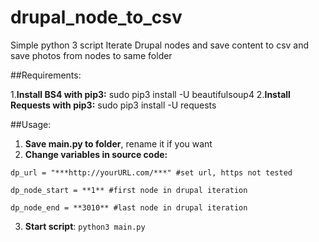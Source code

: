 # drupal_node_to_csv
Simple python 3 script Iterate Drupal nodes and save content to csv and save photos from nodes to same folder



##Requirements:

1.**Install BS4 with pip3:** sudo pip3 install -U beautifulsoup4
2.**Install Requests with pip3:** sudo pip3 install -U requests




##Usage:

1. **Save main.py to folder**, rename it if you want
2. **Change variables in source code:**

`dp_url = "***http://yourURL.com/***" #set url, https not tested`

`dp_node_start = **1** #first node in drupal iteration`

`dp_node_end = **3010** #last node in drupal iteration`



3. **Start script**:
  `python3 main.py`

